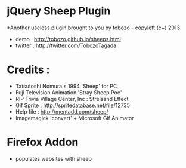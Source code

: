 jQuery Sheep Plugin
===================

*Another useless plugin brought to you by tobozo - copyleft (c+) 2013

- demo    : http://tobozo.github.io/sheeps.html
- twitter : http://twitter.com/TobozoTagada


Credits :
=========

- Tatsutoshi Nomura's 1994 'Sheep' for PC
- Fuji Television Animation 'Stray Sheep Poe'
- RIP Trivia Village Center, Inc : Streisand Effect
- Gif Sprite : http://spritedatabase.net/file/12735
- Help file : http://mentadd.com/sheep/
- Imagemagick 'convert' + Microsoft Gif Animator


Firefox Addon
=============

- populates websites with sheep
